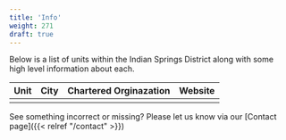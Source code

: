```yaml
---
title: 'Info'
weight: 271
draft: true
---
```


Below is a list of units within the Indian Springs District along with some high level information about each.

| Unit | City | Chartered Orginazation | Website |
|------|------|------------------------|---------|
|      |      |                        |         |

See something incorrect or missing? Please let us know via our [Contact page]({{< relref "/contact" >}})
